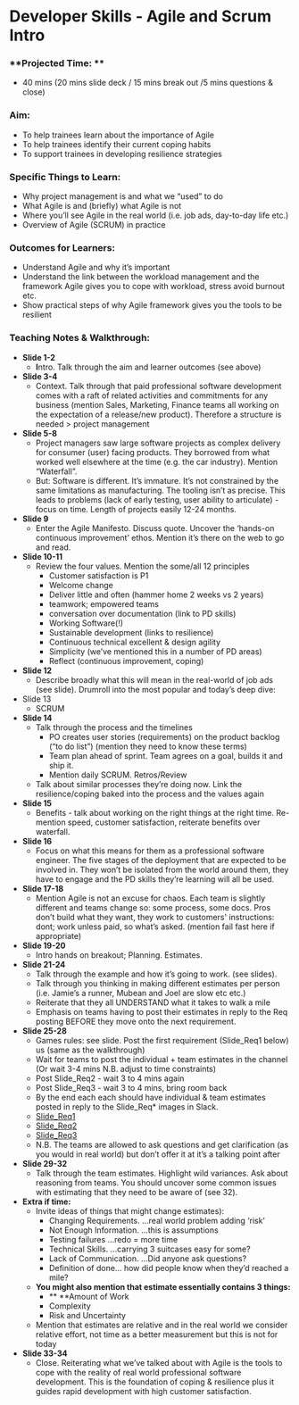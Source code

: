 # Developer Skills - Agile and Scrum Intro



### **Projected Time: **

* 40 mins (20 mins slide deck / 15 mins break out /5 mins questions & close)

### **Aim:**

* To help trainees learn about the importance of Agile
* To help trainees identify their current coping habits
* To support trainees in developing resilience strategies

### **Specific Things to Learn:**

* Why project management is and what we “used” to do
* What Agile is and (briefly) what Agile is not
* Where you’ll see Agile in the real world (i.e. job ads, day-to-day life etc.)
* Overview of Agile (SCRUM) in practice

### **Outcomes for Learners:**

* Understand Agile and why it’s important
* Understand the link between the workload management and the framework Agile gives you to cope with workload, stress avoid burnout etc.
* Show practical steps of why Agile framework gives you the tools to be resilient

### **Teaching Notes & Walkthrough:**

* **Slide 1-2**
  * **I**ntro. Talk through the aim and learner outcomes (see above)
* **Slide 3-4**
  * Context. Talk through that paid professional software development comes with a raft of related activities and commitments for any business (mention Sales, Marketing, Finance teams all working on the expectation of a release/new product). Therefore a structure is needed > project management
* **Slide 5-8**
  * Project managers saw large software projects as complex delivery for consumer (user) facing products. They borrowed from what worked well elsewhere at the time (e.g. the car industry). Mention “Waterfall”.&#x20;
  * But: Software is different. It’s immature. It’s not constrained by the same limitations as manufacturing. The tooling isn’t as precise. This leads to problems (lack of early testing, user ability to articulate) - focus on time. Length of projects easily 12-24 months.&#x20;
* **Slide 9**
  * Enter the Agile Manifesto. Discuss quote. Uncover the ‘hands-on continuous improvement’ ethos. Mention it’s there on the web to go and read.
* **Slide 10-11**
  * Review the four values. Mention the some/all 12 principles&#x20;
    * Customer satisfaction is P1
    * Welcome change
    * Deliver little and often (hammer home 2 weeks vs 2 years)
    * teamwork; empowered teams&#x20;
    * conversation over documentation (link to PD skills)
    * Working Software(!)
    * Sustainable development (links to resilience)
    * Continuous technical excellent & design agility
    * Simplicity (we’ve mentioned this in a number of PD areas)
    * Reflect (continuous improvement, coping)
* **Slide 12**
  * Describe broadly what this will mean in the real-world of job ads (see slide). Drumroll into the most popular and today’s deep dive:&#x20;
* Slide 13
  * SCRUM&#x20;
* **Slide 14**
  * Talk through the process and the timelines
    * PO creates user stories (requirements) on the product backlog (“to do list”) (mention they need to know these terms)
    * Team plan ahead of sprint. Team agrees on a goal, builds it and ship it.&#x20;
    * Mention daily SCRUM. Retros/Review
  * Talk about similar processes they’re doing now. Link the resilience/coping baked into the process and the values again
* **Slide 15**
  * Benefits - talk about working on the right things at the right time. Re-mention speed, customer satisfaction, reiterate benefits over waterfall.&#x20;
* **Slide 16**
  * Focus on what this means for them as a professional software engineer. The five stages of the deployment that are expected to be involved in. They won’t be isolated from the world around them, they have to engage and the PD skills they’re learning will all be used.
* **Slide 17-18**
  * Mention Agile is not an excuse for chaos. Each team is slightly different and teams change so: some process, some docs. Pros don’t build what they want, they work to customers' instructions: dont; work unless paid, so what’s asked. (mention fail fast here if appropriate)&#x20;
* **Slide 19-20**
  * Intro hands on breakout; Planning. Estimates.&#x20;
* **Slide 21-24**
  * Talk through the example and how it’s going to work. (see slides).
  * Talk through you thinking in making different estimates per person (i.e. Jamie’s a runner, Mubean and Joel are slow etc etc.)
  * Reiterate that they all UNDERSTAND what it takes to walk a mile
  * Emphasis on teams having to post their estimates in reply to the Req posting BEFORE they move onto the next requirement.
* **Slide 25-28**
  * Games rules: see slide. Post the first requirement (Slide\_Req1 below) us (same as the walkthrough)
  * Wait for teams to post the individual + team estimates in the channel (Or wait 3-4 mins N.B. adjust to time constraints)
  * Post Slide\_Req2 - wait 3 to 4 mins again
  * Post Slide\_Req3 - wait 3 to 4 mins, bring room back
  * By the end each each should have individual & team estimates posted in reply to the Slide\_Req\* images in Slack.&#x20;
  * [Slide\_Req1](https://drive.google.com/file/d/1bNaHIGWW7Uco6WGDdFUhOEU2PV\_yDl2l/view?usp=sharing)
  * [Slide\_Req2](https://drive.google.com/file/d/1gCwVeHEauKfG7GBYTxwexuEwLy0cic7-/view?usp=sharing)
  * [Slide\_Req3](https://drive.google.com/file/d/1TzkJZK91PSvpGzjwRMiUFExr6UmOSv3B/view?usp=sharing)
  * N.B. The teams are allowed to ask questions and get clarification (as you would in real world) but don’t offer it at it’s a talking point after
* **Slide 29-32**
  * Talk through the team estimates. Highlight wild variances. Ask about reasoning from teams. You should uncover some common issues with estimating that they need to be aware of (see 32).&#x20;
* **Extra if time:**
  * Invite ideas of things that might change estimates):
    * Changing Requirements. ...real world problem adding ‘risk’
    * Not Enough Information. ...this is assumptions
    * Testing failures ...redo = more time
    * Technical Skills. ...carrying 3 suitcases easy for some?
    * Lack of Communication. ...Did anyone ask questions?
    * Definition of done… how did people know when they’d reached a mile?
  * **You might also mention that estimate essentially contains 3 things:**
    * ** **Amount of Work
    * Complexity
    * Risk and Uncertainty
  * Mention that estimates are relative and in the real world we consider relative effort, not time as a better measurement but this is not for today&#x20;
* **Slide 33-34**
  * Close. Reiterating what we’ve talked about with Agile is the tools to cope with the reality of real world professional software development. This is the foundation of coping & resilience plus it guides rapid development with high customer satisfaction.&#x20;
